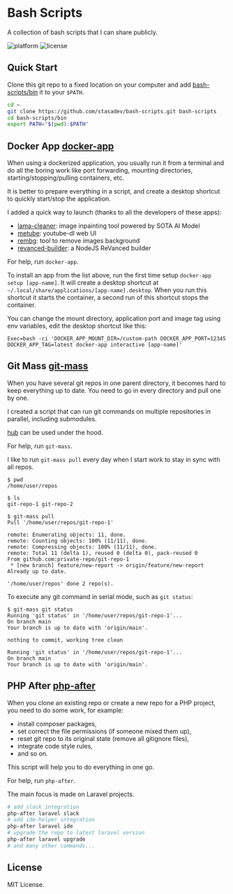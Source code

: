 # Bash Scripts

A collection of bash scripts that I can share publicly.

![platform](https://img.shields.io/badge/platform-Linux-blue.svg)
![license](https://img.shields.io/github/license/stasadev/bash-scripts)

## Quick Start

Clone this git repo to a fixed location on your computer and add [bash-scripts/bin](bin) it to your `$PATH`.

```bash
cd ~
git clone https://github.com/stasadev/bash-scripts.git bash-scripts
cd bash-scripts/bin
export PATH="$(pwd):$PATH"
```

## Docker App [docker-app](docker_app.sh)

When using a dockerized application, you usually run it from a terminal and do all the boring work like port forwarding, mounting directories, starting/stopping/pulling containers, etc.

It is better to prepare everything in a script, and create a desktop shortcut to quickly start/stop the application.

I added a quick way to launch (thanks to all the developers of these apps):
* [lama-cleaner](https://github.com/Sanster/lama-cleaner): image inpainting tool powered by SOTA AI Model
* [metube](https://github.com/alexta69/metube): youtube-dl web UI
* [rembg](https://github.com/danielgatis/rembg): tool to remove images background
* [revanced-builder](https://github.com/reisxd/revanced-builder): a NodeJS ReVanced builder

For help, run `docker-app`.

To install an app from the list above, run the first time setup `docker-app setup [app-name]`. It will create a desktop shortcut at `~/.local/share/applications/[app-name].desktop`. When you run this shortcut it starts the container, a second run of this shortcut stops the container.

You can change the mount directory, application port and image tag using env variables, edit the desktop shortcut like this:

```text
Exec=bash -ci 'DOCKER_APP_MOUNT_DIR=/custom-path DOCKER_APP_PORT=12345 DOCKER_APP_TAG=latest docker-app interactive [app-name]'
```

## Git Mass [git-mass](git_mass.sh)

When you have several git repos in one parent directory, it becomes hard to keep everything up to date. You need to go in every directory and pull one by one.

I created a script that can run git commands on multiple repositories in parallel, including submodules.

[hub](https://github.com/github/hub) can be used under the hood.

For help, run `git-mass`.

I like to run `git-mass pull` every day when I start work to stay in sync with all repos.

```text
$ pwd
/home/user/repos

$ ls
git-repo-1 git-repo-2

$ git-mass pull
Pull '/home/user/repos/git-repo-1'

remote: Enumerating objects: 11, done.
remote: Counting objects: 100% (11/11), done.
remote: Compressing objects: 100% (11/11), done.
remote: Total 11 (delta 1), reused 0 (delta 0), pack-reused 0
From github.com:private-repo/git-repo-1
 * [new branch] feature/new-report -> origin/feature/new-report
Already up to date.

'/home/user/repos' done 2 repo(s).
```

To execute any git command in serial mode, such as `git status`:

```text
$ git-mass git status
Running 'git status' in '/home/user/repos/git-repo-1'...
On branch main
Your branch is up to date with 'origin/main'.

nothing to commit, working tree clean

Running 'git status' in '/home/user/repos/git-repo-1'...
On branch main
Your branch is up to date with 'origin/main'.
```

## PHP After [php-after](php_after.sh)

When you clone an existing repo or create a new repo for a PHP project, you need to do some work, for example:

* install composer packages,
* set correct the file permissions (if someone mixed them up),
* reset git repo to its original state (remove all gitignore files),
* integrate code style rules,
* and so on.

This script will help you to do everything in one go.

For help, run `php-after`.

The main focus is made on Laravel projects.

```bash
# add slack integration
php-after laravel slack
# add ide-helper integration
php-after laravel ide
# upgrade the repo to latest laravel version
php-after laravel upgrade
# and many other commands...
```

## License

MIT License.
